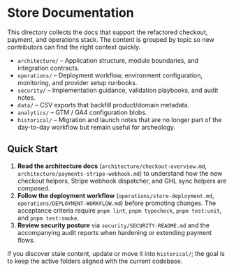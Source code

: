 # Store Documentation

This directory collects the docs that support the refactored checkout, payment, and operations stack. The content is grouped by topic so new contributors can find the right context quickly.

- `architecture/` – Application structure, module boundaries, and integration contracts.
- `operations/` – Deployment workflow, environment configuration, monitoring, and provider setup runbooks.
- `security/` – Implementation guidance, validation playbooks, and audit notes.
- `data/` – CSV exports that backfill product/domain metadata.
- `analytics/` – GTM / GA4 configuration blobs.
- `historical/` – Migration and launch notes that are no longer part of the day-to-day workflow but remain useful for archeology.

## Quick Start

1. **Read the architecture docs** (`architecture/checkout-overview.md`, `architecture/payments-stripe-webhook.md`) to understand how the new checkout helpers, Stripe webhook dispatcher, and GHL sync helpers are composed.
2. **Follow the deployment workflow** (`operations/store-deployment.md`, `operations/DEPLOYMENT-WORKFLOW.md`) before promoting changes. The acceptance criteria require `pnpm lint`, `pnpm typecheck`, `pnpm test:unit`, and `pnpm test:smoke`.
3. **Review security posture** via `security/SECURITY-README.md` and the accompanying audit reports when hardening or extending payment flows.

If you discover stale content, update or move it into `historical/`; the goal is to keep the active folders aligned with the current codebase.
